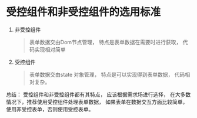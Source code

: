 # 受控组件和非受控组件的选用标准

1. 非受控组件
  
    > 表单数据交由Dom节点管理， 特点是表单数据在需要时进行获取， 代码实现相对简单

2. 受控组件

    > 表单数据交由state 对象管理， 特点是可以实现得到表单数据， 代码相对复杂。

总结： 受控组件和非受控组件都有其特点， 应该根据需求场进行选择， 在大多数情况下，推荐使用受控组件处理表单数据， 如果表单在数据交互方面比较简单， 使用非受控表单，否则使用受控表单。